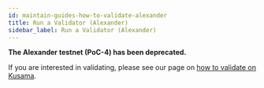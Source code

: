 ```yaml
---
id: maintain-guides-how-to-validate-alexander
title: Run a Validator (Alexander)
sidebar_label: Run a Validator (Alexander)
---
```


**The Alexander testnet (PoC-4) has been deprecated.**

If you are interested in validating, please see our page on [how to validate on Kusama](maintain-guides-how-to-validate-kusama).
